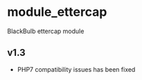 module_ettercap
===========

BlackBulb ettercap module


v1.3
---------------------------------
- PHP7 compatibility issues has been fixed
